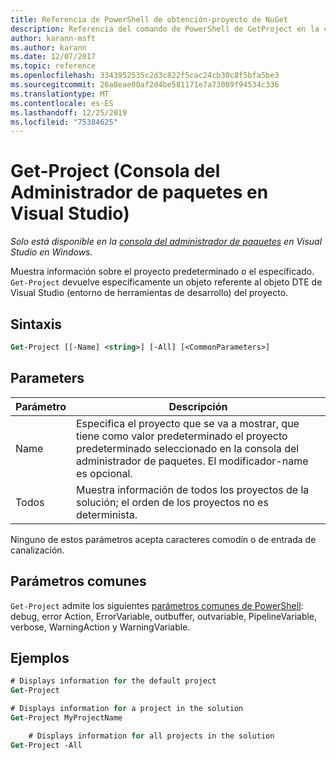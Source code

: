 ```yaml
---
title: Referencia de PowerShell de obtención-proyecto de NuGet
description: Referencia del comando de PowerShell de GetProject en la consola del administrador de paquetes NuGet en Visual Studio.
author: karann-msft
ms.author: karann
ms.date: 12/07/2017
ms.topic: reference
ms.openlocfilehash: 3343952535c2d3c822f5cac24cb30c8f5bfa5be3
ms.sourcegitcommit: 26a8eae00af2d4be581171e7a73009f94534c336
ms.translationtype: MT
ms.contentlocale: es-ES
ms.lasthandoff: 12/25/2019
ms.locfileid: "75384625"
---
```

# <a name="get-project-package-manager-console-in-visual-studio"></a>Get-Project (Consola del Administrador de paquetes en Visual Studio)

*Solo está disponible en la [consola del administrador de paquetes](../../consume-packages/install-use-packages-powershell.md) en Visual Studio en Windows.*

Muestra información sobre el proyecto predeterminado o el especificado. `Get-Project` devuelve específicamente un objeto referente al objeto DTE de Visual Studio (entorno de herramientas de desarrollo) del proyecto.

## <a name="syntax"></a>Sintaxis

```ps
Get-Project [[-Name] <string>] [-All] [<CommonParameters>]
```

## <a name="parameters"></a>Parameters

| Parámetro | Descripción |
| --- | --- |
| Name | Especifica el proyecto que se va a mostrar, que tiene como valor predeterminado el proyecto predeterminado seleccionado en la consola del administrador de paquetes. El modificador-name es opcional. |
| Todos | Muestra información de todos los proyectos de la solución; el orden de los proyectos no es determinista. |

Ninguno de estos parámetros acepta caracteres comodín o de entrada de canalización.

## <a name="common-parameters"></a>Parámetros comunes

`Get-Project` admite los siguientes [parámetros comunes de PowerShell](https://go.microsoft.com/fwlink/?LinkID=113216): debug, error Action, ErrorVariable, outbuffer, outvariable, PipelineVariable, verbose, WarningAction y WarningVariable.

## <a name="examples"></a>Ejemplos

```ps
# Displays information for the default project
Get-Project

# Displays information for a project in the solution
Get-Project MyProjectName

    # Displays information for all projects in the solution
Get-Project -All
```